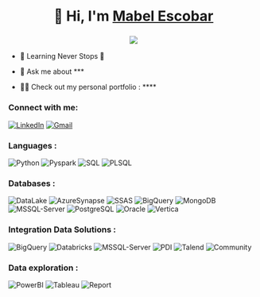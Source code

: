 <h1 align="center">👋 Hi, I'm <a href=" " target="_blank"> Mabel Escobar</a></h1>
<h3 align="center"> <img src="https://readme-typing-svg.herokuapp.com/?lines=Full+Stack+Data" /> </h3>

- 🌱 Learning Never Stops 🚀

- 💬 Ask me about ***

- 👨‍💻 Check out my personal portfolio : ****


<h3 align="left">Connect with me:</h3>
<div align="left">
  <a href="https://www.linkedin.com/in/yury-mabel-escobar-lombana/"><img alt="LinkedIn" src="https://img.shields.io/badge/linkedin-%230077B5.svg?style=for-the-badge&logo=linkedin&logoColor=white"/></a>
  <a href="mailto:yuryescobar@gmail.com"><img alt="Gmail" src="https://img.shields.io/badge/Gmail-D14836?style=for-the-badge&logo=gmail&logoColor=white"/></a>
</div>

<h3 align="left">Languages :</h3>
<div align="left">
  <img alt="Python" src="https://img.shields.io/badge/python-%2314354C.svg?style=for-the-badge&logo=python&logoColor=white"/>
  <img alt="Pyspark" src="https://img.shields.io/badge/pyspark-%2314354C.svg?style=for-the-badge&logo=py&logoColor=white"/>
  <img alt="SQL" src="https://img.shields.io/badge/SQL-%23323330.svg?style=for-the-badge&logo=javascript&logoColor=%23F7DF1E"/> 
  <img alt="PLSQL" src="https://img.shields.io/badge/PL/SQL-%23323330.svg?style=for-the-badge&logo=0&logoColor=white"/>
  
 </div>
 
 <h3 align="left">Databases :</h3>
<div align="left">
   <img alt="DataLake" src ="https://img.shields.io/badge/Azure DataLake Storage-%2307405e.svg?style=for-the-badge&logo=sqlite&logoColor=white"/>
  <img alt="AzureSynapse" src ="https://img.shields.io/badge/Azure Synapse-316192?style=for-the-badge&logo=postgresql&logoColor=white"/>
      <img alt="SSAS" src="https://img.shields.io/badge/Analysis Services -%2300f.svg?style=for-the-badge&logo=mysql&logoColor=white"/>
  <img alt="BigQuery" src ="https://img.shields.io/badge/BigQuery-316192?style=for-the-badge&logo=postgresql&logoColor=white"/>
  <img alt="MongoDB" src ="https://img.shields.io/badge/MongoDB-4EA94B?style=for-the-badge&logo=mongodb&logoColor=white"/>
  <img alt="MSSQL-Server" src ="https://img.shields.io/badge/SQL Server-%2307405e.svg?style=for-the-badge&logo=sqlite&logoColor=white"/>
  <img alt="PostgreSQL" src ="https://img.shields.io/badge/PostgreSQL-316192?style=for-the-badge&logo=postgresql&logoColor=white"/>
  <img alt="Oracle" src="https://img.shields.io/badge/Oracle-%2300f.svg?style=for-the-badge&logo=mysql&logoColor=white"/>
    <img alt="Vertica" src="https://img.shields.io/badge/Vertica-%2300f.svg?style=for-the-badge&logo=mysql&logoColor=white"/>

</div>
 <h3 align="left">Integration Data Solutions :</h3>
<div align="left">
  <img alt="BigQuery" src ="https://img.shields.io/badge/Azure Data Factory-316192?style=for-the-badge&logo=postgresql&logoColor=white"/>
  <img alt="Databricks" src="https://img.shields.io/badge/Databricks-%2300f.svg?style=for-the-badge&logo=mysql&logoColor=white"/>
  <img alt="MSSQL-Server" src ="https://img.shields.io/badge/SSIS-%2307405e.svg?style=for-the-badge&logo=sqlite&logoColor=white"/>
  <img alt="PDI" src ="https://img.shields.io/badge/Pentaho PDI-316192?style=for-the-badge&logo=postgresql&logoColor=white"/>
  <img alt="Talend" src ="https://img.shields.io/badge/Talend-4EA94B?style=for-the-badge&logo=mongodb&logoColor=white"/>
  <img alt="Community" src ="https://img.shields.io/badge/Pentaho Community-316192?style=for-the-badge&logo=postgresql&logoColor=white"/>
</div>

</div>
 <h3 align="left">Data exploration :</h3>
<div align="left">
  <img alt="PowerBI" src ="https://img.shields.io/badge/PowerBI-316192?style=for-the-badge&logo=postgresql&logoColor=white"/>
  <img alt="Tableau" src="https://img.shields.io/badge/Tableau-%2300f.svg?style=for-the-badge&logo=mysql&logoColor=white"/>
  <img alt="Report" src ="https://img.shields.io/badge/SQL Server Reporting-%2307405e.svg?style=for-the-badge&logo=sqlite&logoColor=white"/>
</div>
